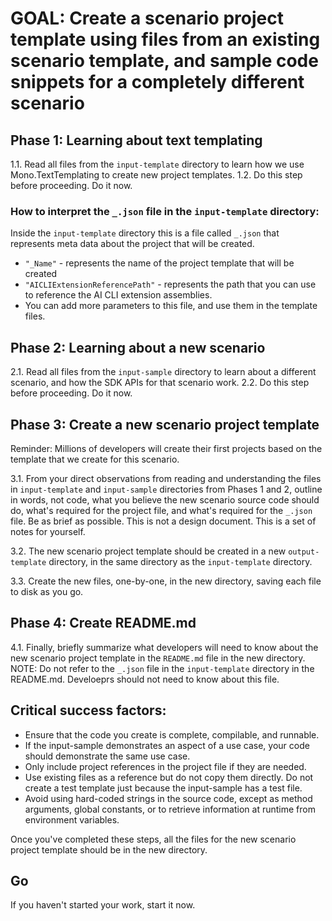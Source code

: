 ﻿# GOAL: Create a scenario project template using files from an existing scenario template, and sample code snippets for a completely different scenario

## Phase 1: Learning about text templating

1.1. Read all files from the `input-template` directory to learn how we use Mono.TextTemplating to create new project templates.
1.2. Do this step before proceeding. Do it now.

### How to interpret the `_.json` file in the `input-template` directory:

Inside the `input-template` directory this is a file called `_.json` that represents meta data about the project that will be created.
- `"_Name"` - represents the name of the project template that will be created
- `"AICLIExtensionReferencePath"` - represents the path that you can use to reference the AI CLI extension assemblies.
- You can add more parameters to this file, and use them in the template files.

## Phase 2: Learning about a new scenario

2.1. Read all files from the `input-sample` directory to learn about a different scenario, and how the SDK APIs for that scenario work.
2.2. Do this step before proceeding. Do it now.

## Phase 3: Create a new scenario project template

Reminder: Millions of developers will create their first projects based on the template that we create for this scenario.

3.1. From your direct observations from reading and understanding the files in `input-template` and `input-sample` directories from Phases 1 and 2,
   outline in words, not code, what you believe the new scenario source code should do, what's required for the project file,
   and what's required for the `_.json` file. Be as brief as possible. This is not a design document. This is a set of notes for yourself.

3.2. The new scenario project template should be created in a new `output-template` directory, in the same directory as the `input-template` directory.

3.3. Create the new files, one-by-one, in the new directory, saving each file to disk as you go.

## Phase 4: Create README.md

4.1. Finally, briefly summarize what developers will need to know about the new scenario project template in the `README.md` file in the new directory.
   NOTE: Do not refer to the `_.json` file in the `input-template` directory in the README.md. Develoeprs should not need to know about this file.

## Critical success factors:
- Ensure that the code you create is complete, compilable, and runnable.
- If the input-sample demonstrates an aspect of a use case, your code should demonstrate the same use case.
- Only include project references in the project file if they are needed.
- Use existing files as a reference but do not copy them directly. Do not create a test template just because the input-sample has a test file.
- Avoid using hard-coded strings in the source code, except as method arguments, global constants, or to retrieve information at runtime from environment variables.

Once you've completed these steps, all the files for the new scenario project template should be in the new directory.

## Go

If you haven't started your work, start it now.
